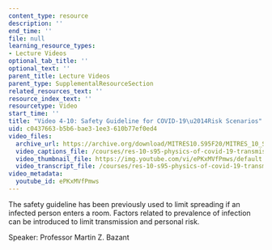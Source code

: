 ```yaml
---
content_type: resource
description: ''
end_time: ''
file: null
learning_resource_types:
- Lecture Videos
optional_tab_title: ''
optional_text: ''
parent_title: Lecture Videos
parent_type: SupplementalResourceSection
related_resources_text: ''
resource_index_text: ''
resourcetype: Video
start_time: ''
title: "Video 4-10: Safety Guideline for COVID-19\u2014Risk Scenarios"
uid: c0437663-b5b6-bae3-1ee3-610b77ef0ed4
video_files:
  archive_url: https://archive.org/download/MITRES10.S95F20/MITRES_10_S95F20_0410_300k.mp4
  video_captions_file: /courses/res-10-s95-physics-of-covid-19-transmission-fall-2020/8b17ba3617625f678c8fc2dc303a1de1_ePKxMVfPmws.vtt
  video_thumbnail_file: https://img.youtube.com/vi/ePKxMVfPmws/default.jpg
  video_transcript_file: /courses/res-10-s95-physics-of-covid-19-transmission-fall-2020/9a06803d60ec8ec4d6b24e3221649885_ePKxMVfPmws.pdf
video_metadata:
  youtube_id: ePKxMVfPmws
---
```


The safety guideline has been previously used to limit spreading if an infected person enters a room. Factors related to prevalence of infection can be introduced to limit transmission and personal risk.

Speaker: Professor Martin Z. Bazant